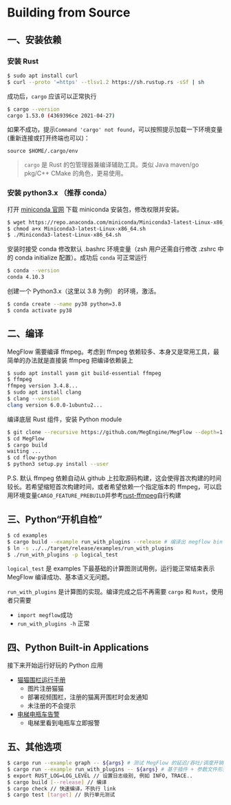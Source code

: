 # Building from Source

## 一、安装依赖

### 安装 Rust
```bash
$ sudo apt install curl
$ curl --proto '=https' --tlsv1.2 https://sh.rustup.rs -sSf | sh
```

成功后，`cargo` 应该可以正常执行
```bash
$ cargo --version
cargo 1.53.0 (4369396ce 2021-04-27)
```

如果不成功，提示`Command 'cargo' not found`，可以按照提示加载一下环境变量(重新连接或打开终端也可以)：
```
source $HOME/.cargo/env
```

> `cargo` 是 Rust 的包管理器兼编译辅助工具。类似 Java maven/go pkg/C++ CMake 的角色，更易使用。

### 安装 python3.x （推荐 conda）

打开 [miniconda 官网](https://docs.conda.io/en/latest/miniconda.html) 下载 miniconda 安装包，修改权限并安装。

```bash
$ wget https://repo.anaconda.com/miniconda/Miniconda3-latest-Linux-x86_64.sh
$ chmod a+x Miniconda3-latest-Linux-x86_64.sh
$ ./Miniconda3-latest-Linux-x86_64.sh
```

安装时接受 conda 修改默认 .bashrc 环境变量（zsh 用户还需自行修改 .zshrc 中的 conda initialize 配置）。成功后 `conda` 可正常运行
```bash
$ conda --version
conda 4.10.3
```

创建一个 Python3.x（这里以 3.8 为例） 的环境，激活。
```bash
$ conda create --name py38 python=3.8
$ conda activate py38
```


## 二、编译

MegFlow 需要编译 ffmpeg。考虑到 ffmpeg 依赖较多、本身又是常用工具，最简单的办法就是直接装 ffmpeg 把编译依赖装上

```bash
$ sudo apt install yasm git build-essential ffmpeg
$ ffmpeg 
ffmpeg version 3.4.8...
$ sudo apt install clang
$ clang --version
clang version 6.0.0-1ubuntu2...
```

编译底层 Rust 组件，安装 Python module 

```bash
$ git clone --recursive https://github.com/MegEngine/MegFlow --depth=1
$ cd MegFlow
$ cargo build
waiting ...
$ cd flow-python
$ python3 setup.py install --user
```

P.S. 默认 ffmpeg 依赖自动从 github 上拉取源码构建，这会使得首次构建的时间较长。若希望缩短首次构建时间，或者希望依赖一个指定版本的 ffmpeg，可以启用环境变量`CARGO_FEATURE_PREBUILD`并参考[rust-ffmpeg](https://github.com/zmwangx/rust-ffmpeg/wiki/Notes-on-building)自行构建

## 三、Python“开机自检”
```bash
$ cd examples
$ cargo build --example run_with_plugins --release # 编译出 megflow bin
$ ln -s ../../target/release/examples/run_with_plugins
$ ./run_with_plugins -p logical_test
```
`logical_test` 是 examples 下最基础的计算图测试用例，运行能正常结束表示 MegFlow 编译成功、基本语义无问题。

`run_with_plugins` 是计算图的实现。编译完成之后不再需要 `cargo` 和 `Rust`，使用者只需要

  * `import megflow`成功
  * `run_with_plugins -h` 正常


## 四、Python Built-in Applications

接下来开始运行好玩的 Python 应用

*  [猫猫围栏运行手册](../built-in-applications/cat_finder.md)
   *  图片注册猫猫
   *  部署视频围栏，注册的猫离开围栏时会发通知
   *  未注册的不会提示
*  [电梯电瓶车告警](../built-in-applications/electric_bicycle.md)
   *  电梯里看到电瓶车立即报警

## 五、其他选项
```bash
$ cargo run --example graph -- ${args} # 测试 MegFlow 的延迟/吞吐/调度开销, 更多使用说明通过--help 查看
$ cargo run --example run_with_plugins -- ${args} # 基于插件 + 参数文件形式运行 MegFlow, 更多说明通过--help 查看
$ export RUST_LOG=LOG_LEVEL // 设置日志级别, 例如 INFO, TRACE..
$ cargo build [--release] // 编译
$ cargo check // 快速编译，不执行 link
$ cargo test [target] // 执行单元测试
```
